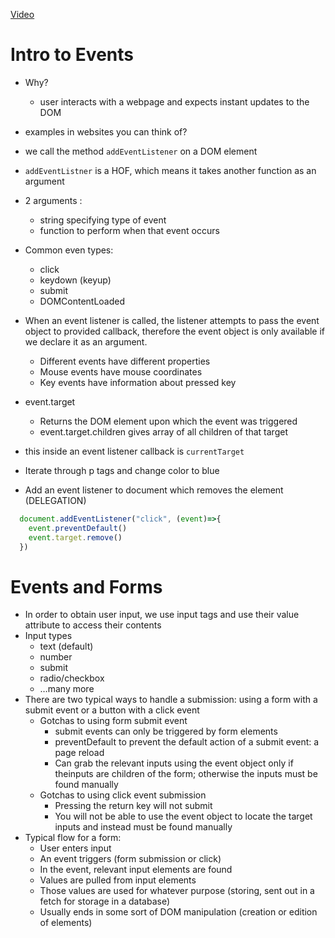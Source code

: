 [Video](https://youtu.be/8WFLaRzxYtw)

# Intro to Events


- Why?
    - user interacts with a webpage and expects instant updates to the DOM
- examples in websites you can think of?
- we call the method `addEventListener` on a DOM element
- `addEventListner` is a HOF, which means it takes another function as an argument
- 2 arguments :
    - string specifying type of event
    - function to perform when that event occurs

- Common even types:
    - click
    - keydown (keyup)
    - submit
    - DOMContentLoaded

- When an event listener is called, the listener attempts to pass the event object to provided callback, therefore the event object is only available if we declare it as an argument.
    - Different events have different properties
    - Mouse events have mouse coordinates
    - Key events have information about pressed key

- event.target
    - Returns the DOM element upon which the event was triggered
    - event.target.children gives array of all children of that target
- this inside an event listener callback is `currentTarget`

- Iterate through p tags and change color to blue

- Add an event listener to document which removes the element (DELEGATION)

```js
  document.addEventListener("click", (event)=>{
    event.preventDefault()
    event.target.remove()
  })
```

# Events and Forms

- In order to obtain user input, we use input tags and use their value attribute to access their contents
- Input types
    - text (default)
    - number
    - submit
    - radio/checkbox
    - …many more
- There are two typical ways to handle a submission: using a form with a submit event or a button with a click event
    - Gotchas to using form submit event
        - submit events can only be triggered by form elements
        - preventDefault to prevent the default action of a submit event: a page reload
        - Can grab the relevant inputs using the event object only if theinputs are children of the form; otherwise the inputs must be found manually
    - Gotchas to using click event submission
        - Pressing the return key will not submit
        - You will not be able to use the event object to locate the target inputs and instead must be found manually
- Typical flow for a form:
    - User enters input
    - An event triggers (form submission or click)
    - In the event, relevant input elements are found
    - Values are pulled from input elements
    - Those values are used for whatever purpose (storing, sent out in a fetch for storage in a database)
    - Usually ends in some sort of DOM manipulation (creation or edition of elements)

    